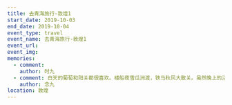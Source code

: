 ```yaml
---
title: 去青海旅行-敦煌1
start_date: 2019-10-03
end_date: 2019-10-04
event_type: travel
event_name: 去青海旅行-敦煌1
event_url: 
event_img: 
memories:
  - comment: 
    author: 时九
  - comment: 白天的葡萄和阳关都很喜欢。楼船夜雪瓜洲渡，铁马秋风大散关。虽然晚上的活动不是很好，但第一次一起去了沙漠，月色和星空很好。
    author: 念九
location: 敦煌
---
```

